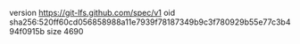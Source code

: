 version https://git-lfs.github.com/spec/v1
oid sha256:520ff60cd056858988a11e7939f78187349b9c3f780929b55e77c3b494f0915b
size 4690
